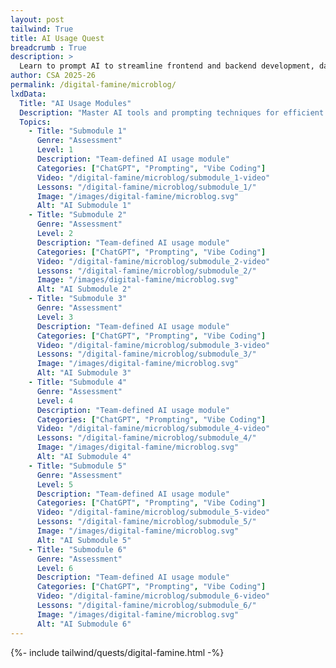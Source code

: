 ```yaml
---
layout: post 
tailwind: True
title: AI Usage Quest
breadcrumb : True
description: >
  Learn to prompt AI to streamline frontend and backend development, data visualization, and resume building
author: CSA 2025-26
permalink: /digital-famine/microblog/
lxdData:
  Title: "AI Usage Modules"
  Description: "Master AI tools and prompting techniques for efficient development!"
  Topics:
    - Title: "Submodule 1"
      Genre: "Assessment"
      Level: 1
      Description: "Team-defined AI usage module"
      Categories: ["ChatGPT", "Prompting", "Vibe Coding"]
      Video: "/digital-famine/microblog/submodule_1-video"
      Lessons: "/digital-famine/microblog/submodule_1/"
      Image: "/images/digital-famine/microblog.svg"
      Alt: "AI Submodule 1"
    - Title: "Submodule 2"
      Genre: "Assessment"
      Level: 2
      Description: "Team-defined AI usage module"
      Categories: ["ChatGPT", "Prompting", "Vibe Coding"]
      Video: "/digital-famine/microblog/submodule_2-video"
      Lessons: "/digital-famine/microblog/submodule_2/"
      Image: "/images/digital-famine/microblog.svg"
      Alt: "AI Submodule 2"
    - Title: "Submodule 3"
      Genre: "Assessment"
      Level: 3
      Description: "Team-defined AI usage module"
      Categories: ["ChatGPT", "Prompting", "Vibe Coding"]
      Video: "/digital-famine/microblog/submodule_3-video"
      Lessons: "/digital-famine/microblog/submodule_3/"
      Image: "/images/digital-famine/microblog.svg"
      Alt: "AI Submodule 3"
    - Title: "Submodule 4"
      Genre: "Assessment"
      Level: 4
      Description: "Team-defined AI usage module"
      Categories: ["ChatGPT", "Prompting", "Vibe Coding"]
      Video: "/digital-famine/microblog/submodule_4-video"
      Lessons: "/digital-famine/microblog/submodule_4/"
      Image: "/images/digital-famine/microblog.svg"
      Alt: "AI Submodule 4"
    - Title: "Submodule 5"
      Genre: "Assessment"
      Level: 5
      Description: "Team-defined AI usage module"
      Categories: ["ChatGPT", "Prompting", "Vibe Coding"]
      Video: "/digital-famine/microblog/submodule_5-video"
      Lessons: "/digital-famine/microblog/submodule_5/"
      Image: "/images/digital-famine/microblog.svg"
      Alt: "AI Submodule 5"
    - Title: "Submodule 6"
      Genre: "Assessment"
      Level: 6
      Description: "Team-defined AI usage module"
      Categories: ["ChatGPT", "Prompting", "Vibe Coding"]
      Video: "/digital-famine/microblog/submodule_6-video"
      Lessons: "/digital-famine/microblog/submodule_6/"
      Image: "/images/digital-famine/microblog.svg"
      Alt: "AI Submodule 6"
---
```

{%- include tailwind/quests/digital-famine.html -%}